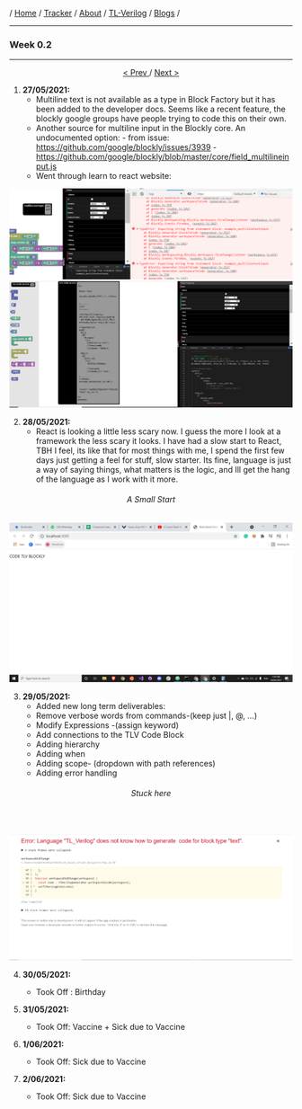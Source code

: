 / [Home](/index) / [Tracker](/gsoc-2021) / [About](pages/gsoc/about) / [TL-Verilog](pages/gsoc/TLV) / [Blogs](pages/blogs/gsoc-final-blog) /

---

### Week 0.2

---

<div align = "center">
    <a align = "left" href = "./wk0_1"> < Prev </a> 
      /
    <a  href = "./wk1"> Next > </a>  
  </div>

1. **27/05/2021:** 
   * Multiline text is not available as a type in Block Factory but it has been added to the developer docs. Seems like a recent feature, the blockly google groups have people trying to code this on their own.
   * Another source for multiline input in the Blockly core. An undocumented option: 
          - from issue:  https://github.com/google/blockly/issues/3939
          - https://github.com/google/blockly/blob/master/core/field_multilineinput.js
   * Went through learn to react website: 
<p align="center">     
  <img src="../../images/tracker/image48.png"> 
  <img src="../../images/tracker/image24.png">
</p>

2. **28/05/2021:**
   * React is looking a little less scary now. I guess the more I look at a framework the less scary it looks. I have had a slow start to React, TBH I feel, its like that for most things with me, I spend the first few days just getting a feel for stuff, slow starter. Its fine, language is just a way of saying things, what matters is the logic, and Ill get the hang of the language as I work with it more. 
  <h6 align="center">A Small Start </h6>
<p align="center">     
  <img src="../../images/tracker/image19.png"> 
</p>


3. **29/05/2021:**
   * Added new long term deliverables:
   * Remove verbose words from commands-(keep just |, @, ...)
   * Modify Expressions -(assign keyword)
   * Add connections to the TLV Code Block
   * Adding hierarchy
   * Adding when 
   * Adding scope- (dropdown with path references)
   * Adding error handling
 <h6  align="center" > Stuck here </h6><br>
<p align="center">     
  <img src="../../images/tracker/image43.png"> 
</p>

4. **30/05/2021:**
   * Took Off : Birthday
    
5. **31/05/2021:**
   * Took Off: Vaccine + Sick due to Vaccine
    
6. **1/06/2021:**
   * Took Off: Sick due to Vaccine
    
7. **2/06/2021:**
   * Took Off: Sick due to Vaccine
